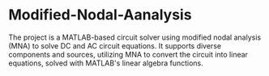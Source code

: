 # Modified-Nodal-Aanalysis
The project is a MATLAB-based circuit solver using modified nodal analysis (MNA) to solve DC and AC circuit equations. It supports diverse components and sources, utilizing MNA to convert the circuit into linear equations, solved with MATLAB's linear algebra functions.
